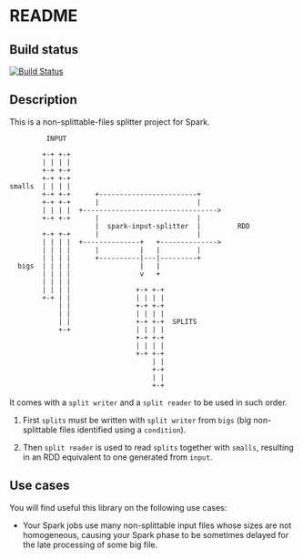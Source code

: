 # README

## Build status

[![Build Status](https://api.travis-ci.org/mauriciojost/spark-input-splitter.svg)](https://travis-ci.org/mauriciojost/spark-input-splitter)

## Description

This is a non-splittable-files splitter project for Spark. 


```
         INPUT

        +-+ +-+
        | | | |
        +-+ +-+
        +-+ +-+
smalls  | | | |
        +-+ +-+      +------------------------+
        +-+ +-+      |                        |
        | | | |  +--------------------------------->
        +-+ +-+      |                        |
                     |  spark-input-splitter  |         RDD
        +-+ +-+      |                        |
        | | | |  +--------------+   +-------------->
        | | | |      |          |   |         |
        | | | |      +----------|---|---------+
  bigs  | | | |                 |   |
        | | | |                 v   +
        | | | |
        | | | |                +-+ +-+
        +-+ | |                | | | |
            | |                +-+ +-+
            | |                | | | |
            | |                +-+ +-+  SPLITS
            +-+                | | | |
                               +-+ +-+
                               | | | |
                               +-+ +-+
                                   | |
                                   +-+
                                   | |
                                   +-+

```

It comes with a `split writer` and a `split reader` to be used in such order. 

1. First `splits` must be written with `split writer` from `bigs` (big non-splittable files identified using a `condition`). 

2. Then `split reader` is used to read `splits` together with `smalls`, resulting in an RDD equivalent to one generated from `input`.

## Use cases

You will find useful this library on the following use cases:

- Your Spark jobs use many non-splittable input files whose sizes are not homogeneous, causing your Spark phase to be sometimes delayed for the late processing of some big file.


